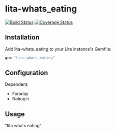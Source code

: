 # lita-whats_eating

[![Build Status](https://travis-ci.org/titanfat/lita-whats_eating.png?branch=master)](https://travis-ci.org/titanfat/lita-whats_eating)
[![Coverage Status](https://coveralls.io/repos/titanfat/lita-whats_eating/badge.png)](https://coveralls.io/r/titanfat/lita-whats_eating)


## Installation

Add lita-whats_eating to your Lita instance's Gemfile:

``` ruby
gem "lita-whats_eating"
```

## Configuration

Dependent:
- Faraday
- Nokogiri

## Usage

"lita whats eating"
